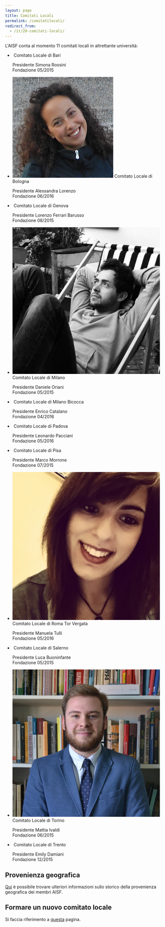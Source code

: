 ```yaml
---
layout: page
title: Comitati Locali
permalink: /comitatilocali/
redirect_from:
  - /it/20-comitati-locali/
---
```


L'AISF conta al momento 11 comitati locali in altrettante università:

<ul class="collection">
  <li class="collection-item avatar" id="bari">
    <img src="/img/presidenti/bari_simona-rossini.jpg" alt="" class="circle">
    <span class="title">Comitato Locale di Bari</span>
    <p>Presidente Simona Rossini <br>
      Fondazione 05/2015
    </p>
    <div class="secondary-content"><a href="https://www.facebook.com/AISF-Bari-419162114940421/" title="Pagina Facebook"><i class="fa fa-lg fa-facebook-square" aria-hidden="true"></i></a>
      <a href="http://www.ai-sf.it/owncloud/index.php/s/7yShtEE0ySxrgEA" title="Regolamento Interno"><i class="fa fa-lg fa-file-text"></i></a>
    <a href="mailto:bari@ai-sf.it" title="Indirizzo email"><i class="fa fa-lg fa-envelope"></i></a></div>

  </li>
  <li class="collection-item avatar" id="bologna">
    <img src="/img/presidenti/bologna_alessandra-lorenzo.jpg" alt="" class="circle">
    <span class="title">Comitato Locale di Bologna</span>
    <p>Presidente Alessandra Lorenzo <br>
      Fondazione 06/2016
    </p>
    <div class="secondary-content"><a href="mailto:bologna@ai-sf.it" title="Indirizzo email"><i class="fa fa-lg fa-envelope"></i></a></div>

  </li>
  <li class="collection-item avatar" id="genova">
    <img src="/img/presidenti/genova_lorenzo-ferrari-barusso.jpg" alt="" class="circle">
    <span class="title">Comitato Locale di Genova</span>
    <p>Presidente Lorenzo Ferrari Barusso <br>
      Fondazione 08/2015
    </p>
    <div class="secondary-content"><a href="https://www.facebook.com/geAISF/" title="Pagina Facebook"><i class="fa fa-lg fa-facebook-square" aria-hidden="true"></i></a>
    <a href="mailto:genova@ai-sf.it" title="Indirizzo email"><i class="fa fa-lg fa-envelope"></i></a></div>

  </li>
  <li class="collection-item avatar" id="milano">
    <img src="/img/presidenti/milano_daniele-oriani.jpg" alt="" class="circle">
    <span class="title">Comitato Locale di Milano</span>
    <p>Presidente Daniele Oriani<br>
      Fondazione 05/2015
    </p>
    <div class="secondary-content"><a href="https://www.facebook.com/aisfunimi/" title="Pagina Facebook"><i class="fa fa-lg fa-facebook-square" aria-hidden="true"></i></a>
      <a href="http://www.ai-sf.it/owncloud/index.php/s/ahVSprdQaNmzXe2" title="Regolamento Interno"><i class="fa fa-lg fa-file-text"></i></a>
    <a href="mailto:milano@ai-sf.it" title="Indirizzo email"><i class="fa fa-lg fa-envelope"></i></a></div>

  </li>
  <li class="collection-item avatar" id="bicocca">
    <img src="/img/presidenti/milanobicocca_enrico-catalano.jpg" alt="" class="circle">
    <span class="title">Comitato Locale di Milano Bicocca</span>
    <p>Presidente Enrico Catalano <br>
      Fondazione 04/2016
    </p>
    <div class="secondary-content"><a href="https://www.facebook.com/groups/929555897125683/" title="Pagina Facebook"><i class="fa fa-lg fa-facebook-square" aria-hidden="true"></i></a>
    <a href="mailto:milano.bicocca@ai-sf.it" title="Indirizzo email"><i class="fa fa-lg fa-envelope"></i></a></div>

  </li>
  <li class="collection-item avatar" id="padova">
    <img src="/img/presidenti/padova_leonardo-pacciani.jpg" alt="" class="circle">
    <span class="title">Comitato Locale di Padova</span>
    <p>Presidente Leonardo Pacciani <br>
      Fondazione 05/2016
    </p>
    <div class="secondary-content"><a href="https://www.facebook.com/AISFPadova" title="Pagina Facebook"><i class="fa fa-lg fa-facebook-square" aria-hidden="true"></i></a>
    <a href="mailto:padova@ai-sf.it" title="Indirizzo email"><i class="fa fa-lg fa-envelope"></i></a></div>

  </li>
  <li class="collection-item avatar" id="pisa">
    <img src="/img/presidenti/pisa_marco-morrone.jpg" alt="" class="circle">
    <span class="title">Comitato Locale di Pisa</span>
    <p>Presidente Marco Morrone <br>
      Fondazione 07/2015
    </p>
    <div class="secondary-content"><a href="https://www.facebook.com/ComitatoLocalePisa/" title="Pagina Facebook"><i class="fa fa-lg fa-facebook-square" aria-hidden="true"></i></a>
      <a href="http://www.ai-sf.it/owncloud/index.php/s/EFmPUkaywNZhTT3" title="Regolamento Interno"><i class="fa fa-lg fa-file-text"></i></a>
    <a href="mailto:pisa@ai-sf.it" title="Indirizzo email"><i class="fa fa-lg fa-envelope"></i></a></div>

  </li>
    <li class="collection-item avatar" id="torvergata">
    <img src="/img/presidenti/roma-tor_manuela-tulli.jpg" alt="" class="circle">
    <span class="title">Comitato Locale di Roma Tor Vergata</span>
    <p>Presidente Manuela Tulli <br>
      Fondazione 05/2016
    </p>
    <div class="secondary-content"><a href="https://www.facebook.com/AISF-Comitato-Locale-Roma-Tor-Vergata-1116282045100631" title="Pagina Facebook"><i class="fa fa-lg fa-facebook-square" aria-hidden="true"></i></a>
	<a href="mailto:roma.torvergata@ai-sf.it" title="Indirizzo email"><i class="fa fa-lg fa-envelope"></i></a></div>

  </li>
  <li class="collection-item avatar" id="salerno">
    <img src="/img/presidenti/salerno_luca-buoninfante.jpg" alt="" class="circle">
    <span class="title">Comitato Locale di Salerno</span>
    <p>Presidente Luca Buoninfante <br>
      Fondazione 05/2015
    </p>
    <div class="secondary-content"><a href="mailto:salerno@ai-sf.it" title="Indirizzo email"><i class="fa fa-lg fa-envelope"></i></a></div>

  </li>
  <li class="collection-item avatar" id="torino">
    <img src="/img/presidenti/torino_mattia-ivaldi.jpg" alt="" class="circle">
    <span class="title">Comitato Locale di Torino</span>
    <p>Presidente Mattia Ivaldi <br>
      Fondazione 06/2015
    </p>
    <div class="secondary-content"><a href="https://www.facebook.com/AISF-Torino-1642147402727081/" title="Pagina Facebook"><i class="fa fa-lg fa-facebook-square" aria-hidden="true"></i></a>
      <a href="mailto:torino@ai-sf.it" title="Indirizzo email"><i class="fa fa-lg fa-envelope"></i></a></div>
    <a href="https://www.dropbox.com/sh/ijs6tpzpmee05b5/AACGcC8sUSSrFig3A0RbMheaa/Statuto_CL_TO.pdf?dl=0" title="Regolamento Interno"><i class="fa fa-lg fa-file-text"></i></a>
  </li>
  <li class="collection-item avatar" id="trento">
    <img src="/img/presidenti/trento_emily-damiani.jpg" alt="" class="circle">
    <span class="title">Comitato Locale di Trento</span>
    <p>Presidente Emily Damiani <br>
      Fondazione 12/2015
    </p>
    <div class="secondary-content"><a href="https://www.facebook.com/AISF-Trento-958208697625956/" title="Pagina Facebook"><i class="fa fa-lg fa-facebook-square" aria-hidden="true"></i></a>
      <a href="http://www.ai-sf.it/owncloud/index.php/s/gj2CmZ7NrZTkOWD" title="Regolamento Interno"><i class="fa fa-lg fa-file-text"></i></a>
      <a href="mailto:trento@ai-sf.it" title="Indirizzo email"><i class="fa fa-lg fa-envelope"></i></a></div>

  </li>
</ul>

## Provenienza geografica

<a href="/geo/">Qui</a> è possibile trovare ulteriori informazioni sullo storico della provenienza geografica dei membri AISF.

## Formare un nuovo comitato locale

Si faccia riferimento a [questa](/nuovocomitatolocale/) pagina.
